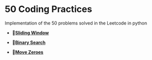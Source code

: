 # **50 Coding Practices**
Implementation of the 50 problems solved in the Leetcode in python

- 📝[**Sliding Window**](sliding_window.ipynb)
  
- 📝[**Binary Search**](binary_search.ipynb)
  
- 📝[**Move Zeroes**](Move_Zeroes.ipynb)
